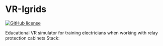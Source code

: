 # VR-Igrids
[![GitHub license](https://img.shields.io/github/license/DontCallMeShurley/VR-Igrids)](https://github.com/DontCallMeShurley/VR-Igrids)

Educational VR simulator for training electricians when working with relay protection cabinets
Stack:
